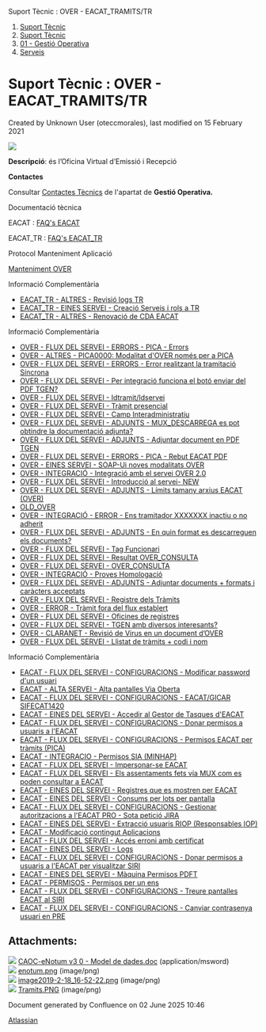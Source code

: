 Suport Tècnic : OVER - EACAT\_TRAMITS/TR  

1.  [Suport Tècnic](index.html)
2.  [Suport Tècnic](13893782.html)
3.  [01 - Gestió Operativa](26313391.html)
4.  [Serveis](Serveis_26313394.html)

Suport Tècnic : OVER - EACAT\_TRAMITS/TR
========================================

Created by Unknown User (oteccmorales), last modified on 15 February 2021

![](attachments/28705629/41518390.png)

**Descripció**: és l’Oficina Virtual d’Emissió i Recepció

**Contactes**

Consultar [Contactes Tècnics](https://intranet.aoc.cat/pages/viewpage.action?pageId=28704779#tab-Responsables+Servei+T%C3%A8cnic) de l'apartat de **Gestió Operativa.**

Documentació tècnica

EACAT : [FAQ's EACAT](28705559.html)

EACAT\_TR : [FAQ's EACAT\_TR](28705557.html)

  

  

Protocol Manteniment Aplicació

[Manteniment OVER](Manteniment-OVER_41517192.html)

  

  

Informació Complementària

*   [EACAT\_TR - ALTRES - Revisió logs TR](/pages/viewpage.action?pageId=26313435 "EACAT_TR - ALTRES - Revisió logs TR")
*   [EACAT\_TR - EINES SERVEI - Creació Serveis i rols a TR](/pages/viewpage.action?pageId=36340931 "EACAT_TR - EINES SERVEI - Creació Serveis i rols a TR")
*   [EACAT\_TR - ALTRES - Renovació de CDA EACAT](/pages/viewpage.action?pageId=100008600 "EACAT_TR - ALTRES - Renovació de CDA EACAT")

Informació Complementària

*   [OVER - FLUX DEL SERVEI - ERRORS - PICA - Errors](/display/SII/OVER+-+FLUX+DEL+SERVEI+-+ERRORS+-+PICA+-+Errors "OVER - FLUX DEL SERVEI - ERRORS - PICA - Errors")
*   [OVER - ALTRES - PICA0000: Modalitat d'OVER només per a PICA](/pages/viewpage.action?pageId=26313516 "OVER - ALTRES - PICA0000: Modalitat d'OVER només per a PICA")
*   [OVER - FLUX DEL SERVEI - ERRORS - Error realitzant la tramitació Síncrona](/pages/viewpage.action?pageId=26318839 "OVER - FLUX DEL SERVEI - ERRORS - Error realitzant la tramitació Síncrona")
*   [OVER - FLUX DEL SERVEI - Per integració funciona el botó enviar del PDF TGEN?](/pages/viewpage.action?pageId=26313378 "OVER -  FLUX DEL SERVEI - Per integració funciona el botó enviar del PDF TGEN?")
*   [OVER - FLUX DEL SERVEI - Idtramit/Idservei](/pages/viewpage.action?pageId=28706351 "OVER -  FLUX DEL SERVEI - Idtramit/Idservei")
*   [OVER - FLUX DEL SERVEI - Tràmit presencial](/pages/viewpage.action?pageId=36339968 "OVER -  FLUX DEL SERVEI - Tràmit presencial")
*   [OVER - FLUX DEL SERVEI - Camp Interadministratiu](/display/SII/OVER+-++FLUX+DEL+SERVEI+-+Camp+Interadministratiu "OVER -  FLUX DEL SERVEI - Camp Interadministratiu")
*   [OVER - FLUX DEL SERVEI - ADJUNTS - MUX\_DESCARREGA es pot obtindre la documentació adjunta?](/pages/viewpage.action?pageId=41518320 "OVER - FLUX DEL SERVEI - ADJUNTS -  MUX_DESCARREGA es pot obtindre la documentació adjunta?")
*   [OVER - FLUX DEL SERVEI - ADJUNTS - Adjuntar document en PDF TGEN](/display/SII/OVER+-+FLUX+DEL+SERVEI+-+ADJUNTS+-+Adjuntar+document+en+PDF+TGEN "OVER - FLUX DEL SERVEI - ADJUNTS - Adjuntar document en PDF TGEN")
*   [OVER - FLUX DEL SERVEI - ERRORS - PICA - Rebut EACAT PDF](/display/SII/OVER+-+FLUX+DEL+SERVEI+-+ERRORS+-+PICA+-+Rebut+EACAT+PDF "OVER - FLUX DEL SERVEI - ERRORS - PICA - Rebut EACAT PDF")
*   [OVER - EINES SERVEI - SOAP-Ui noves modalitats OVER](/display/SII/OVER+-+EINES+SERVEI+-+SOAP-Ui+noves+modalitats+OVER "OVER - EINES SERVEI - SOAP-Ui noves modalitats OVER")
*   [OVER - INTEGRACIÓ - Integració amb el servei OVER 2.0](/pages/viewpage.action?pageId=41522646 "OVER - INTEGRACIÓ - Integració amb el servei OVER 2.0")
*   [OVER - FLUX DEL SERVEI - Introducció al servei- NEW](/pages/viewpage.action?pageId=41522667 "OVER - FLUX DEL SERVEI - Introducció al servei- NEW")
*   [OVER - FLUX DEL SERVEI - ADJUNTS - Límits tamany arxius EACAT (OVER)](/pages/viewpage.action?pageId=26313298 "OVER - FLUX DEL SERVEI - ADJUNTS - Límits tamany arxius EACAT (OVER)")
*   [OLD\_OVER](/display/SII/OLD_OVER "OLD_OVER")
*   [OVER - INTEGRACIÓ - ERROR - Ens tramitador XXXXXXX inactiu o no adherit](/pages/viewpage.action?pageId=41522774 "OVER - INTEGRACIÓ - ERROR - Ens tramitador XXXXXXX inactiu o no adherit")
*   [OVER - FLUX DEL SERVEI - ADJUNTS - En quin format es descarreguen els documents?](/pages/viewpage.action?pageId=41522863 "OVER - FLUX DEL SERVEI - ADJUNTS - En quin format es descarreguen els documents?")
*   [OVER - FLUX DEL SERVEI - Tag Funcionari](/display/SII/OVER+-++FLUX+DEL+SERVEI+-+Tag+Funcionari "OVER -  FLUX DEL SERVEI - Tag Funcionari")
*   [OVER - FLUX DEL SERVEI - Resultat OVER\_CONSULTA](/display/SII/OVER+-+FLUX+DEL+SERVEI+-+Resultat+OVER_CONSULTA "OVER - FLUX DEL SERVEI - Resultat OVER_CONSULTA")
*   [OVER - FLUX DEL SERVEI - OVER\_CONSULTA](/display/SII/OVER+-++FLUX+DEL+SERVEI+-+OVER_CONSULTA "OVER -  FLUX DEL SERVEI - OVER_CONSULTA")
*   [OVER - INTEGRACIÓ - Proves Homologació](/pages/viewpage.action?pageId=64979843 "OVER - INTEGRACIÓ - Proves Homologació")
*   [OVER - FLUX DEL SERVEI - ADJUNTS - Adjuntar documents + formats i caràcters acceptats](/pages/viewpage.action?pageId=64980877 "OVER - FLUX DEL SERVEI - ADJUNTS - Adjuntar documents + formats i caràcters acceptats")
*   [OVER - FLUX DEL SERVEI - Registre dels Tràmits](/pages/viewpage.action?pageId=64980882 "OVER - FLUX DEL SERVEI - Registre dels Tràmits")
*   [OVER - ERROR - Tràmit fora del flux establert](/pages/viewpage.action?pageId=64981123 "OVER - ERROR - Tràmit fora del flux establert")
*   [OVER - FLUX DEL SERVEI - Oficines de registres](/display/SII/OVER+-++FLUX+DEL+SERVEI+-+Oficines+de+registres "OVER -  FLUX DEL SERVEI - Oficines de registres")
*   [OVER - FLUX DEL SERVEI - TGEN amb diversos interesants?](/pages/viewpage.action?pageId=81855461 "OVER -  FLUX DEL SERVEI - TGEN amb diversos interesants?")
*   [OVER - CLARANET - Revisió de Virus en un document d’OVER](/pages/viewpage.action?pageId=93356831 "OVER - CLARANET - Revisió de Virus en un document d’OVER")
*   [OVER - FLUX DEL SERVEI - Llistat de tràmits + codi i nom](/pages/viewpage.action?pageId=93357126 "OVER -  FLUX DEL SERVEI - Llistat de tràmits + codi i nom")

Informació Complementària

*   [EACAT - FLUX DEL SERVEI - CONFIGURACIONS - Modificar password d'un usuari](/display/SII/EACAT+-+FLUX+DEL+SERVEI+-+CONFIGURACIONS+-+Modificar+password+d%27un+usuari "EACAT - FLUX DEL SERVEI - CONFIGURACIONS - Modificar password d'un usuari")
*   [EACAT - ALTA SERVEI - Alta pantalles Via Oberta](/display/SII/EACAT+-+ALTA+SERVEI+-+Alta+pantalles+Via+Oberta "EACAT - ALTA SERVEI - Alta pantalles Via Oberta")
*   [EACAT - FLUX DEL SERVEI - CONFIGURACIONS - EACAT/GICAR SIFECAT1420](/pages/viewpage.action?pageId=28706354 "EACAT - FLUX DEL SERVEI - CONFIGURACIONS - EACAT/GICAR SIFECAT1420")
*   [EACAT - EINES DEL SERVEI - Accedir al Gestor de Tasques d'EACAT](/display/SII/EACAT+-+EINES+DEL+SERVEI+-+Accedir+al+Gestor+de+Tasques+d%27EACAT "EACAT - EINES DEL SERVEI - Accedir al Gestor de Tasques d'EACAT")
*   [EACAT - FLUX DEL SERVEI - CONFIGURACIONS - Donar permisos a usuaris a l'EACAT](/display/SII/EACAT+-+FLUX+DEL+SERVEI+-+CONFIGURACIONS+-+Donar+permisos+a+usuaris+a+l%27EACAT "EACAT - FLUX DEL SERVEI - CONFIGURACIONS - Donar permisos a usuaris a l'EACAT")
*   [EACAT - FLUX DEL SERVEI - CONFIGURACIONS - Permisos EACAT per tràmits (PICA)](/pages/viewpage.action?pageId=26313380 "EACAT - FLUX DEL SERVEI - CONFIGURACIONS - Permisos EACAT per tràmits (PICA)")
*   [EACAT - INTEGRACIO - Permisos SIA (MINHAP)](/pages/viewpage.action?pageId=26313531 "EACAT - INTEGRACIO - Permisos SIA (MINHAP)")
*   [EACAT - FLUX DEL SERVEI - Impersonar-se EACAT](/display/SII/EACAT+-+FLUX+DEL+SERVEI+-+Impersonar-se+EACAT "EACAT - FLUX DEL SERVEI - Impersonar-se EACAT")
*   [EACAT - FLUX DEL SERVEI - Els assentaments fets vía MUX com es poden consultar a EACAT](/pages/viewpage.action?pageId=36340428 "EACAT - FLUX DEL SERVEI - Els assentaments fets vía MUX com es poden consultar a EACAT")
*   [EACAT - EINES DEL SERVEI - Registres que es mostren per EACAT](/display/SII/EACAT+-+EINES+DEL+SERVEI+-+Registres+que+es+mostren+per+EACAT "EACAT - EINES DEL SERVEI - Registres que es mostren per EACAT")
*   [EACAT - EINES DEL SERVEI - Consums per lots per pantalla](/display/SII/EACAT+-+EINES+DEL+SERVEI+-+Consums+per+lots+per+pantalla "EACAT - EINES DEL SERVEI - Consums per lots per pantalla")
*   [EACAT - FLUX DEL SERVEI - CONFIGURACIONS - Gestionar autoritzacions a l'EACAT PRO - Sota petició JIRA](/pages/viewpage.action?pageId=64981911 "EACAT - FLUX DEL SERVEI - CONFIGURACIONS - Gestionar autoritzacions a l'EACAT PRO - Sota petició JIRA")
*   [EACAT - EINES DEL SERVEI - Extracció usuaris RIOP (Responsables IOP)](/pages/viewpage.action?pageId=81855478 "EACAT - EINES DEL SERVEI - Extracció usuaris RIOP (Responsables IOP)")
*   [EACAT - Modificació contingut Aplicacions](/pages/viewpage.action?pageId=81856043 "EACAT - Modificació contingut Aplicacions")
*   [EACAT - FLUX DEL SERVEI - Accés erroni amb certificat](/pages/viewpage.action?pageId=93356489 "EACAT - FLUX DEL SERVEI - Accés erroni amb certificat")
*   [EACAT - EINES DEL SERVEI - Logs](/display/SII/EACAT+-+EINES+DEL+SERVEI+-+Logs "EACAT - EINES DEL SERVEI - Logs")
*   [EACAT - FLUX DEL SERVEI - CONFIGURACIONS - Donar permisos a usuaris a l'EACAT per visualitzar SIRI](/display/SII/EACAT+-+FLUX+DEL+SERVEI+-+CONFIGURACIONS+-+Donar+permisos+a+usuaris+a+l%27EACAT+per+visualitzar+SIRI "EACAT - FLUX DEL SERVEI - CONFIGURACIONS - Donar permisos a usuaris a l'EACAT per visualitzar SIRI")
*   [EACAT - EINES DEL SERVEI - Màquina Permisos PDFT](/pages/viewpage.action?pageId=100010566 "EACAT - EINES DEL SERVEI - Màquina Permisos PDFT")
*   [EACAT - PERMISOS - Permisos per un ens](/display/SII/EACAT+-+PERMISOS+-+Permisos+per+un+ens "EACAT - PERMISOS - Permisos per un ens")
*   [EACAT - FLUX DEL SERVEI - CONFIGURACIONS - Treure pantalles EACAT al SIRI](/display/SII/EACAT+-+FLUX+DEL+SERVEI+-+CONFIGURACIONS+-+Treure+pantalles+EACAT+al+SIRI "EACAT - FLUX DEL SERVEI - CONFIGURACIONS - Treure pantalles EACAT al SIRI")
*   [EACAT - FLUX DEL SERVEI - CONFIGURACIONS - Canviar contrasenya usuari en PRE](/display/SII/EACAT+-+FLUX+DEL+SERVEI+-+CONFIGURACIONS+-+Canviar+contrasenya+usuari+en+PRE "EACAT - FLUX DEL SERVEI - CONFIGURACIONS - Canviar contrasenya usuari en PRE")

Attachments:
------------

![](images/icons/bullet_blue.gif) [CAOC-eNotum v3 0 - Model de dades.doc](attachments/28705629/28705630.doc) (application/msword)  
![](images/icons/bullet_blue.gif) [enotum.png](attachments/28705629/28705631.png) (image/png)  
![](images/icons/bullet_blue.gif) [image2019-2-18\_16-52-22.png](attachments/28705629/28705632.png) (image/png)  
![](images/icons/bullet_blue.gif) [Tramits.PNG](attachments/28705629/41518390.png) (image/png)  

Document generated by Confluence on 02 June 2025 10:46

[Atlassian](http://www.atlassian.com/)